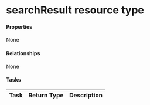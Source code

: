 # searchResult resource type



#### Properties
None

#### Relationships
None


#### Tasks

| Task		   | Return Type	|Description|
|:---------------|:--------|:----------|
